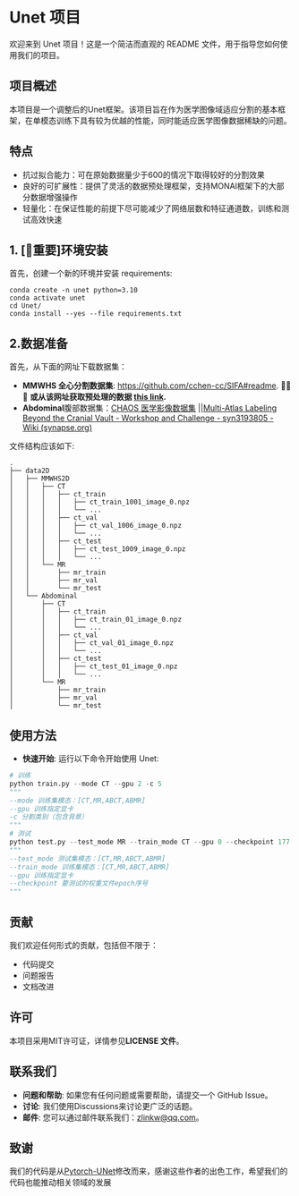# Unet 项目
欢迎来到 Unet 项目！这是一个简洁而直观的 README 文件，用于指导您如何使用我们的项目。
## 项目概述
本项目是一个调整后的Unet框架。该项目旨在作为医学图像域适应分割的基本框架，在单模态训练下具有较为优越的性能，同时能适应医学图像数据稀缺的问题。
## 特点

- 抗过拟合能力：可在原始数据量少于600的情况下取得较好的分割效果
- 良好的可扩展性：提供了灵活的数据预处理框架，支持MONAI框架下的大部分数据增强操作
- 轻量化：在保证性能的前提下尽可能减少了网络层数和特征通道数，训练和测试高效快速
## 1. [📌重要]环境安装

首先，创建一个新的环境并安装 requirements:
```shell
conda create -n unet python=3.10
conda activate unet
cd Unet/
conda install --yes --file requirements.txt
```

## 2.数据准备

首先，从下面的网址下载数据集：
- **MMWHS 全心分割数据集**: https://github.com/cchen-cc/SIFA#readme. 🚀🚀🚀 **或从该网址获取预处理的数据 [this link](https://hkustconnect-my.sharepoint.com/:f:/g/personal/hwanggr_connect_ust_hk/Evzk4w-LpoVFgKwa9dwl38EBR_szwDKITwJE0nOue1pLvw?e=joo4ei).**
- **Abdominal**腹部数据集：[CHAOS 医学影像数据集](https://hyper.ai/datasets/20546)  ||[Multi-Atlas Labeling Beyond the Cranial Vault - Workshop and Challenge - syn3193805 - Wiki (synapse.org)](https://www.synapse.org/Synapse:syn3193805/wiki/217789)

文件结构应该如下: 
```shell
.
├── data2D
│   ├── MMWHS2D
│   │   ├── CT
│   │   │   ├── ct_train
│   │   │   │   ├── ct_train_1001_image_0.npz
│   │   │   │   └── ...
│   │   │   ├── ct_val
│   │   │   │   ├── ct_val_1006_image_0.npz
│   │   │   │   └── ...
│   │   │   ├── ct_test
│   │   │   │   ├── ct_test_1009_image_0.npz
│   │   │   │   └── ...
│   │   └── MR
│   │       ├── mr_train
│   │       ├── mr_val
│   │       └── mr_test
│   └── Abdominal
│       ├── CT
│       │   ├── ct_train
│       │   │   ├── ct_train_01_image_0.npz
│       │   │   └── ...
│       │   ├── ct_val
│       │   │   ├── ct_val_01_image_0.npz
│       │   │   └── ...
│       │   ├── ct_test
│       │   │   ├── ct_test_01_image_0.npz
│       │   │   └── ...
│       └── MR
│           ├── mr_train
│           ├── mr_val
│           └── mr_test
```

## 使用方法

- **快速开始**: 运行以下命令开始使用 Unet:
```python
# 训练
python train.py --mode CT --gpu 2 -c 5
"""
--mode 训练集模态：[CT,MR,ABCT,ABMR]
--gpu 训练指定显卡
-c 分割类别（包含背景）
"""
# 测试
python test.py --test_mode MR --train_mode CT --gpu 0 --checkpoint 177 178 179
"""
--test_mode 测试集模态：[CT,MR,ABCT,ABMR]
--train_mode 训练集模态：[CT,MR,ABCT,ABMR]
--gpu 训练指定显卡
--checkpoint 要测试的权重文件epoch序号
"""
```

## 贡献
我们欢迎任何形式的贡献，包括但不限于：

- 代码提交
- 问题报告
- 文档改进

## 许可
本项目采用MIT许可证，详情参见**LICENSE 文件**。
## 联系我们

- **问题和帮助**: 如果您有任何问题或需要帮助，请提交一个 GitHub Issue。
- **讨论**: 我们使用Discussions来讨论更广泛的话题。
- **邮件**: 您可以通过邮件联系我们：zlinkw@qq.com。
## 致谢
我们的代码是从[Pytorch-UNet](https://github.com/milesial/Pytorch-UNet)修改而来，感谢这些作者的出色工作，希望我们的代码也能推动相关领域的发展



